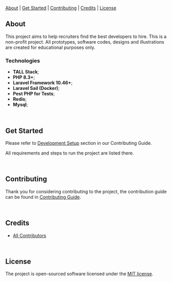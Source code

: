 <div>
    <p>
        <a href="#about">About</a> |
        <a href="#get-started">Get Started</a> |
        <a href="#contributing">Contributing</a> |
        <a href="#credits">Credits</a> |
        <a href="#license">License</a>
    </p>
</div>

## About

This project aims to help recruiters find the best developers to hire.
This is a non-profit project. All prototypes, software codes, designs and illustrations are created for educational purposes only.

### Technologies

- **TALL Stack**;
- **PHP 8.3+**;
- **Laravel Framework 10.46+**;
- **Laravel Sail (Docker)**;
- **Pest PHP for Tests**;
- **Redis**;
- **Mysql**;
<br />

## Get Started

Please refer to [Development Setup](./.github/CONTRIBUTING.md#5-development-setup) section in our Contributing Guide.

All requirements and steps to run the project are listed there.

<br />

## Contributing

Thank you for considering contributing to the project, the contribution guide can be found in [Contributing Guide](./.github/CONTRIBUTING.md).

<br/>

## Credits

- [All Contributors](../../contributors)

<br />

## License

The project is open-sourced software licensed under the [MIT license](https://opensource.org/licenses/MIT).
